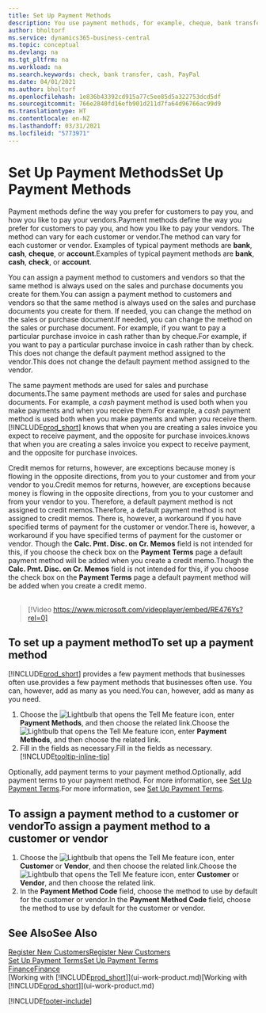 ```yaml
---
title: Set Up Payment Methods
description: You use payment methods, for example, cheque, bank transfer, cash, or PayPal, to define how sales and purchase invoices will be paid.
author: bholtorf
ms.service: dynamics365-business-central
ms.topic: conceptual
ms.devlang: na
ms.tgt_pltfrm: na
ms.workload: na
ms.search.keywords: check, bank transfer, cash, PayPal
ms.date: 04/01/2021
ms.author: bholtorf
ms.openlocfilehash: 1e836b43392cd915a77c5ee85d5a322753dcd5df
ms.sourcegitcommit: 766e2840fd16efb901d211d7fa64d96766ac99d9
ms.translationtype: HT
ms.contentlocale: en-NZ
ms.lasthandoff: 03/31/2021
ms.locfileid: "5773971"
---
```

# <a name="set-up-payment-methods"></a><span data-ttu-id="64513-103">Set Up Payment Methods</span><span class="sxs-lookup"><span data-stu-id="64513-103">Set Up Payment Methods</span></span>

<span data-ttu-id="64513-104">Payment methods define the way you prefer for customers to pay you, and how you like to pay your vendors.</span><span class="sxs-lookup"><span data-stu-id="64513-104">Payment methods define the way you prefer for customers to pay you, and how you like to pay your vendors.</span></span> <span data-ttu-id="64513-105">The method can vary for each customer or vendor.</span><span class="sxs-lookup"><span data-stu-id="64513-105">The method can vary for each customer or vendor.</span></span> <span data-ttu-id="64513-106">Examples of typical payment methods are **bank**, **cash**, **cheque**, or **account**.</span><span class="sxs-lookup"><span data-stu-id="64513-106">Examples of typical payment methods are **bank**, **cash**, **check**, or **account**.</span></span>

<span data-ttu-id="64513-107">You can assign a payment method to customers and vendors so that the same method is always used on the sales and purchase documents you create for them.</span><span class="sxs-lookup"><span data-stu-id="64513-107">You can assign a payment method to customers and vendors so that the same method is always used on the sales and purchase documents you create for them.</span></span> <span data-ttu-id="64513-108">If needed, you can change the method on the sales or purchase document.</span><span class="sxs-lookup"><span data-stu-id="64513-108">If needed, you can change the method on the sales or purchase document.</span></span> <span data-ttu-id="64513-109">For example, if you want to pay a particular purchase invoice in cash rather than by cheque.</span><span class="sxs-lookup"><span data-stu-id="64513-109">For example, if you want to pay a particular purchase invoice in cash rather than by check.</span></span> <span data-ttu-id="64513-110">This does not change the default payment method assigned to the vendor.</span><span class="sxs-lookup"><span data-stu-id="64513-110">This does not change the default payment method assigned to the vendor.</span></span>

<span data-ttu-id="64513-111">The same payment methods are used for sales and purchase documents.</span><span class="sxs-lookup"><span data-stu-id="64513-111">The same payment methods are used for sales and purchase documents.</span></span> <span data-ttu-id="64513-112">For example, a _cash_ payment method is used both when you make payments and when you receive them.</span><span class="sxs-lookup"><span data-stu-id="64513-112">For example, a _cash_ payment method is used both when you make payments and when you receive them.</span></span> [!INCLUDE[prod_short](includes/prod_short.md)] <span data-ttu-id="64513-113">knows that when you are creating a sales invoice you expect to receive payment, and the opposite for purchase invoices.</span><span class="sxs-lookup"><span data-stu-id="64513-113">knows that when you are creating a sales invoice you expect to receive payment, and the opposite for purchase invoices.</span></span>

<span data-ttu-id="64513-114">Credit memos for returns, however, are exceptions because money is flowing in the opposite directions, from you to your customer and from your vendor to you.</span><span class="sxs-lookup"><span data-stu-id="64513-114">Credit memos for returns, however, are exceptions because money is flowing in the opposite directions, from you to your customer and from your vendor to you.</span></span> <span data-ttu-id="64513-115">Therefore, a default payment method is not assigned to credit memos.</span><span class="sxs-lookup"><span data-stu-id="64513-115">Therefore, a default payment method is not assigned to credit memos.</span></span> <span data-ttu-id="64513-116">There is, however, a workaround if you have specified terms of payment for the customer or vendor.</span><span class="sxs-lookup"><span data-stu-id="64513-116">There is, however, a workaround if you have specified terms of payment for the customer or vendor.</span></span> <span data-ttu-id="64513-117">Though the **Calc. Pmt. Disc. on Cr. Memos** field is not intended for this, if you choose the check box on the **Payment Terms** page a default payment method will be added when you create a credit memo.</span><span class="sxs-lookup"><span data-stu-id="64513-117">Though the **Calc. Pmt. Disc. on Cr. Memos** field is not intended for this, if you choose the check box on the **Payment Terms** page a default payment method will be added when you create a credit memo.</span></span> <br><br>  

> [!Video https://www.microsoft.com/videoplayer/embed/RE476Ys?rel=0]

## <a name="to-set-up-a-payment-method"></a><span data-ttu-id="64513-118">To set up a payment method</span><span class="sxs-lookup"><span data-stu-id="64513-118">To set up a payment method</span></span>

[!INCLUDE[prod_short](includes/prod_short.md)] <span data-ttu-id="64513-119">provides a few payment methods that businesses often use.</span><span class="sxs-lookup"><span data-stu-id="64513-119">provides a few payment methods that businesses often use.</span></span> <span data-ttu-id="64513-120">You can, however, add as many as you need.</span><span class="sxs-lookup"><span data-stu-id="64513-120">You can, however, add as many as you need.</span></span>

1. <span data-ttu-id="64513-121">Choose the ![Lightbulb that opens the Tell Me feature](media/ui-search/search_small.png "Tell me what you want to do") icon, enter **Payment Methods**, and then choose the related link.</span><span class="sxs-lookup"><span data-stu-id="64513-121">Choose the ![Lightbulb that opens the Tell Me feature](media/ui-search/search_small.png "Tell me what you want to do") icon, enter **Payment Methods**, and then choose the related link.</span></span>
2. <span data-ttu-id="64513-122">Fill in the fields as necessary.</span><span class="sxs-lookup"><span data-stu-id="64513-122">Fill in the fields as necessary.</span></span> [!INCLUDE[tooltip-inline-tip](includes/tooltip-inline-tip_md.md)]

<span data-ttu-id="64513-123">Optionally, add payment terms to your payment method.</span><span class="sxs-lookup"><span data-stu-id="64513-123">Optionally, add payment terms to your payment method.</span></span> <span data-ttu-id="64513-124">For more information, see [Set Up Payment Terms](finance-payment-terms.md).</span><span class="sxs-lookup"><span data-stu-id="64513-124">For more information, see [Set Up Payment Terms](finance-payment-terms.md).</span></span>  

## <a name="to-assign-a-payment-method-to-a-customer-or-vendor"></a><span data-ttu-id="64513-125">To assign a payment method to a customer or vendor</span><span class="sxs-lookup"><span data-stu-id="64513-125">To assign a payment method to a customer or vendor</span></span>

1. <span data-ttu-id="64513-126">Choose the ![Lightbulb that opens the Tell Me feature](media/ui-search/search_small.png "Tell me what you want to do") icon, enter **Customer** or **Vendor**, and then choose the related link.</span><span class="sxs-lookup"><span data-stu-id="64513-126">Choose the ![Lightbulb that opens the Tell Me feature](media/ui-search/search_small.png "Tell me what you want to do") icon, enter **Customer** or **Vendor**, and then choose the related link.</span></span>
2. <span data-ttu-id="64513-127">In the **Payment Method Code** field, choose the method to use by default for the customer or vendor.</span><span class="sxs-lookup"><span data-stu-id="64513-127">In the **Payment Method Code** field, choose the method to use by default for the customer or vendor.</span></span>

## <a name="see-also"></a><span data-ttu-id="64513-128">See Also</span><span class="sxs-lookup"><span data-stu-id="64513-128">See Also</span></span>

[<span data-ttu-id="64513-129">Register New Customers</span><span class="sxs-lookup"><span data-stu-id="64513-129">Register New Customers</span></span>](sales-how-register-new-customers.md)  
[<span data-ttu-id="64513-130">Set Up Payment Terms</span><span class="sxs-lookup"><span data-stu-id="64513-130">Set Up Payment Terms</span></span>](finance-payment-terms.md)  
[<span data-ttu-id="64513-131">Finance</span><span class="sxs-lookup"><span data-stu-id="64513-131">Finance</span></span>](finance.md)  
<span data-ttu-id="64513-132">[Working with [!INCLUDE[prod_short](includes/prod_short.md)]](ui-work-product.md)</span><span class="sxs-lookup"><span data-stu-id="64513-132">[Working with [!INCLUDE[prod_short](includes/prod_short.md)]](ui-work-product.md)</span></span>  


[!INCLUDE[footer-include](includes/footer-banner.md)]